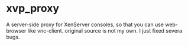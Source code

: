 # xvp_proxy
A server-side proxy for XenServer consoles, so that you can use web-browser like vnc-client.
original source is not my own. I just fixed severa bugs.
